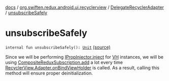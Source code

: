[docs](../../index.md) / [org.swiften.redux.android.ui.recyclerview](../index.md) / [DelegateRecyclerAdapter](index.md) / [unsubscribeSafely](./unsubscribe-safely.md)

# unsubscribeSafely

`internal fun unsubscribeSafely(): `[`Unit`](https://kotlinlang.org/api/latest/jvm/stdlib/kotlin/-unit/index.html) [(source)](https://github.com/protoman92/KotlinRedux/tree/master/android/android-recyclerview/src/main/java/org/swiften/redux/android/ui/recyclerview/RecyclerAdapter.kt#L116)

Since we will be performing [IPropInjector.inject](../../org.swiften.redux.ui/-i-prop-injector/inject.md) for [VH](index.md#VH) instances, we will be using
[CompositeReduxSubscription.add](../../org.swiften.redux.core/-composite-redux-subscription/add.md) a lot every time [RecyclerView.Adapter.onBindViewHolder](#) is
called. As a result, calling this method will ensure proper deinitialization.

